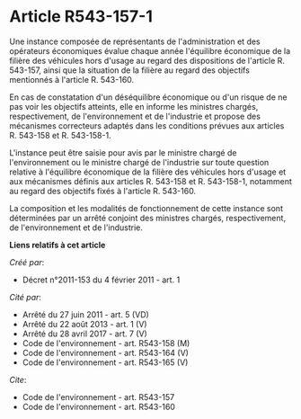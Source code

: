 # Article R543-157-1

Une instance composée de représentants de l'administration et des opérateurs économiques évalue chaque année l'équilibre
économique de la filière des véhicules hors d'usage au regard des dispositions de l'article R. 543-157, ainsi que la
situation de la filière au regard des objectifs mentionnés à l'article R. 543-160.

En cas de constatation d'un déséquilibre économique ou d'un risque de ne pas voir les objectifs atteints, elle en informe les
ministres chargés, respectivement, de l'environnement et de l'industrie et propose des mécanismes correcteurs adaptés dans
les conditions prévues aux articles R. 543-158 et R. 543-158-1.

L'instance peut être saisie pour avis par le ministre chargé de l'environnement ou le ministre chargé de l'industrie sur
toute question relative à l'équilibre économique de la filière des véhicules hors d'usage et aux mécanismes définis aux
articles R. 543-158 et R. 543-158-1, notamment au regard des objectifs fixés à l'article R. 543-160.

La composition et les modalités de fonctionnement de cette instance sont déterminées par un arrêté conjoint des ministres
chargés, respectivement, de l'environnement et de l'industrie.

**Liens relatifs à cet article**

_Créé par_:

  - Décret n°2011-153 du 4 février 2011 - art. 1

_Cité par_:

  - Arrêté du 27 juin 2011 - art. 5 (VD)
  - Arrêté du 22 août 2013 - art. 1 (V)
  - Arrêté du 28 avril 2017 - art. 7 (V)
  - Code de l'environnement - art. R543-158 (M)
  - Code de l'environnement - art. R543-164 (V)
  - Code de l'environnement - art. R543-165 (V)

_Cite_:

  - Code de l'environnement - art. R543-157
  - Code de l'environnement - art. R543-160

